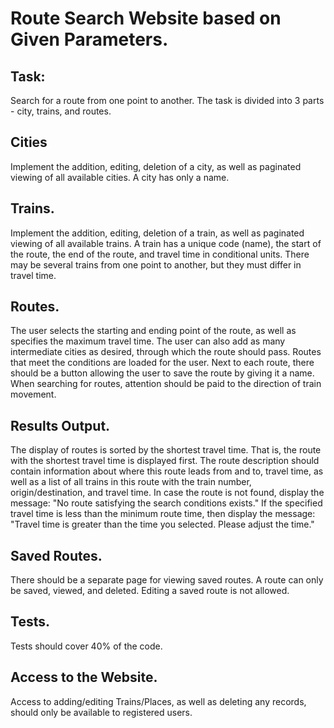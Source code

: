 # Route Search Website based on Given Parameters.

## Task:

Search for a route from one point to another. The task is divided into 3 parts - city, trains, and routes.

## Cities

Implement the addition, editing, deletion of a city, as well as paginated viewing of all available cities. A city has
only a name.

## Trains.

Implement the addition, editing, deletion of a train, as well as paginated viewing of all available trains. A train has
a unique code (name), the start of the route, the end of the route, and travel time in conditional units. There may be
several trains from one point to another, but they must differ in travel time.

## Routes.

The user selects the starting and ending point of the route, as well as specifies the maximum travel time. The user can
also add as many intermediate cities as desired, through which the route should pass. Routes that meet the conditions
are loaded for the user. Next to each route, there should be a button allowing the user to save the route by giving it a
name. When searching for routes, attention should be paid to the direction of train movement.

## Results Output.

The display of routes is sorted by the shortest travel time. That is, the route with the shortest travel time is
displayed first. The route description should contain information about where this route leads from and to, travel time,
as well as a list of all trains in this route with the train number, origin/destination, and travel time.
In case the route is not found, display the message: "No route satisfying the search conditions exists." If the
specified travel time is less than the minimum route time, then display the message: "Travel time is greater than the
time you selected. Please adjust the time."

## Saved Routes.

There should be a separate page for viewing saved routes. A route can only be saved, viewed, and deleted. Editing a
saved route is not allowed.

## Tests.

Tests should cover 40% of the code.

## Access to the Website.

Access to adding/editing Trains/Places, as well as deleting any records, should only be available to registered users.